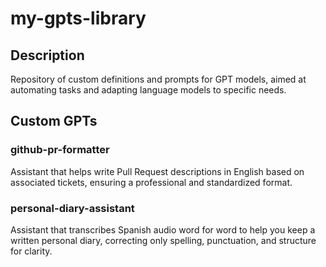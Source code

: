 # my-gpts-library

## Description

Repository of custom definitions and prompts for GPT models, aimed at automating tasks and adapting language models to 
specific needs.

## Custom GPTs

### github-pr-formatter

Assistant that helps write Pull Request descriptions in English based on associated tickets, ensuring a professional and 
standardized format.

### personal-diary-assistant

Assistant that transcribes Spanish audio word for word to help you keep a written personal diary, correcting only spelling, punctuation, and structure for clarity.
